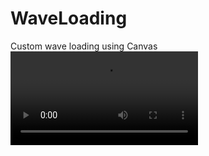 # WaveLoading
Custom wave loading using Canvas 
![](https://github.com/enolethinq/WaveLoading/blob/master/app/CustomWaveLoading.mp4)
